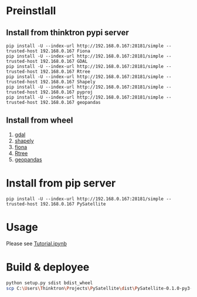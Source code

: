 # Preinstlall
## Install from thinktron pypi server
```
pip install -U --index-url http://192.168.0.167:28181/simple --trusted-host 192.168.0.167 Fiona
pip install -U --index-url http://192.168.0.167:28181/simple --trusted-host 192.168.0.167 GDAL
pip install -U --index-url http://192.168.0.167:28181/simple --trusted-host 192.168.0.167 Rtree
pip install -U --index-url http://192.168.0.167:28181/simple --trusted-host 192.168.0.167 Shapely
pip install -U --index-url http://192.168.0.167:28181/simple --trusted-host 192.168.0.167 pyproj
pip install -U --index-url http://192.168.0.167:28181/simple --trusted-host 192.168.0.167 geopandas
```

## Install from wheel
1. [gdal](https://www.lfd.uci.edu/~gohlke/pythonlibs/#gdal)
1. [shapely](https://www.lfd.uci.edu/~gohlke/pythonlibs/#shapely)
1. [fiona](https://www.lfd.uci.edu/~gohlke/pythonlibs/#fiona)
1. [Rtree](https://www.lfd.uci.edu/~gohlke/pythonlibs/#rtree)
1. [geopandas](https://www.lfd.uci.edu/~gohlke/pythonlibs/#geopandas)

# Install from pip server
```
pip install -U --index-url http://192.168.0.167:28181/simple --trusted-host 192.168.0.167 PySatellite
```

# Usage
Please see [Tutorial.ipynb](http://rd.thinktronltd.com:21111/jeremywang/PySatellite/blob/master/Tutoirial.ipynb)

# Build & deployee
```bash
python setup.py sdist bdist_wheel
scp C:\Users\Thinktron\Projects\PySatellite\dist\PySatellite-0.1.0-py3-none-any.whl  thinktron@rd.thinktronltd.com:/home/thinktron/pypi/PySatellite-0.1.0-py3-none-any.whl
```


